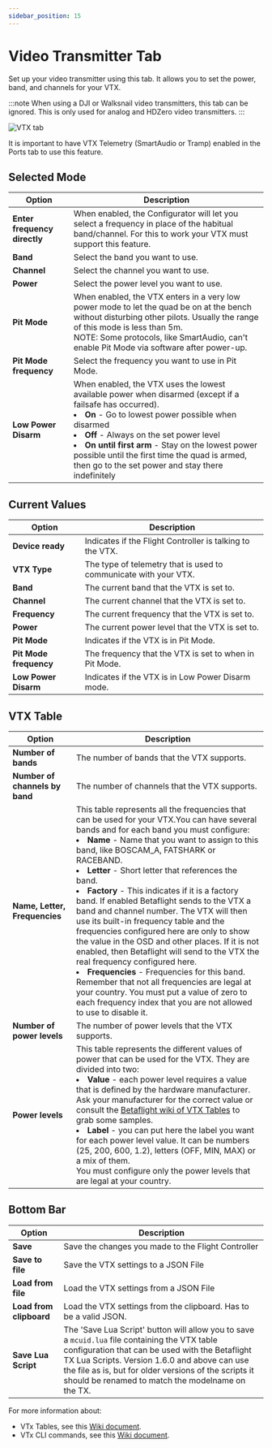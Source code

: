 ```yaml
---
sidebar_position: 15
---
```


# Video Transmitter Tab

Set up your video transmitter using this tab. It allows you to set the power, band, and channels for your VTX.

:::note
When using a DJI or Walksnail video transmitters, this tab can be ignored.
This is only used for analog and HDZero video transmitters.
:::

![VTX tab](/img/betaflight_configurator_vtx_tab.png)

It is important to have VTX Telemetry (SmartAudio or Tramp) enabled in the Ports tab to use this feature.

## Selected Mode

| **Option**                   | **Description**                                                                                                                                                                                                                                                                                                                                                                     |
| ---------------------------- | ----------------------------------------------------------------------------------------------------------------------------------------------------------------------------------------------------------------------------------------------------------------------------------------------------------------------------------------------------------------------------------- |
| **Enter frequency directly** | When enabled, the Configurator will let you select a frequency in place of the habitual band/channel. For this to work your VTX must support this feature.                                                                                                                                                                                                                    |
| **Band**                     | Select the band you want to use.                                                                                                                                                                                                                                                                                                                                                    |
| **Channel**                  | Select the channel you want to use.                                                                                                                                                                                                                                                                                                                                                 |
| **Power**                    | Select the power level you want to use.                                                                                                                                                                                                                                                                                                                                             |
| **Pit Mode**                 | When enabled, the VTX enters in a very low power mode to let the quad be on at the bench without disturbing other pilots. Usually the range of this mode is less than 5m.<br/>NOTE: Some protocols, like SmartAudio, can't enable Pit Mode via software after power-up.                                                                                                             |
| **Pit Mode frequency**       | Select the frequency you want to use in Pit Mode.                                                                                                                                                                                                                                                                                                                                   |
| **Low Power Disarm**         | When enabled, the VTX uses the lowest available power when disarmed (except if a failsafe has occurred).<li>**On** - Go to lowest power possible when disarmed</li><li>**Off** - Always on the set power level</li><li>**On until first arm** - Stay on the lowest power possible until the first time the quad is armed, then go to the set power and stay there indefinitely</li> |

## Current Values

| **Option**             | **Description**                                                  |
| ---------------------- | ---------------------------------------------------------------- |
| **Device ready**       | Indicates if the Flight Controller is talking to the VTX.        |
| **VTX Type**           | The type of telemetry that is used to communicate with your VTX. |
| **Band**               | The current band that the VTX is set to.                         |
| **Channel**            | The current channel that the VTX is set to.                      |
| **Frequency**          | The current frequency that the VTX is set to.                    |
| **Power**              | The current power level that the VTX is set to.                  |
| **Pit Mode**           | Indicates if the VTX is in Pit Mode.                             |
| **Pit Mode frequency** | The frequency that the VTX is set to when in Pit Mode.           |
| **Low Power Disarm**   | Indicates if the VTX is in Low Power Disarm mode.                |

## VTX Table

| **Option**                     | **Description**                                                                                                                                                                                                                                                                                                                                                                                                                                                                                                                                                                                                                                                                                                                                                                                                                                                                                            |
| ------------------------------ | ---------------------------------------------------------------------------------------------------------------------------------------------------------------------------------------------------------------------------------------------------------------------------------------------------------------------------------------------------------------------------------------------------------------------------------------------------------------------------------------------------------------------------------------------------------------------------------------------------------------------------------------------------------------------------------------------------------------------------------------------------------------------------------------------------------------------------------------------------------------------------------------------------------- |
| **Number of bands**            | The number of bands that the VTX supports.                                                                                                                                                                                                                                                                                                                                                                                                                                                                                                                                                                                                                                                                                                                                                                                                                                                                 |
| **Number of channels by band** | The number of channels that the VTX supports.                                                                                                                                                                                                                                                                                                                                                                                                                                                                                                                                                                                                                                                                                                                                                                                                                                                              |
| **Name, Letter, Frequencies**  | This table represents all the frequencies that can be used for your VTX.You can have several bands and for each band you must configure:<li>**Name** - Name that you want to assign to this band, like BOSCAM_A, FATSHARK or RACEBAND.</li><li>**Letter** - Short letter that references the band.</li><li>**Factory** - This indicates if it is a factory band. If enabled Betaflight sends to the VTX a band and channel number. The VTX will then use its built-in frequency table and the frequencies configured here are only to show the value in the OSD and other places. If it is not enabled, then Betaflight will send to the VTX the real frequency configured here.</li><li>**Frequencies** - Frequencies for this band.</li>Remember that not all frequencies are legal at your country. You must put a value of zero to each frequency index that you are not allowed to use to disable it. |
| **Number of power levels**     | The number of power levels that the VTX supports.                                                                                                                                                                                                                                                                                                                                                                                                                                                                                                                                                                                                                                                                                                                                                                                                                                                          |
| **Power levels**               | This table represents the different values of power that can be used for the VTX. They are divided into two:<li>**Value** - each power level requires a value that is defined by the hardware manufacturer. Ask your manufacturer for the correct value or consult the [Betaflight wiki of VTX Tables](/docs/wiki/guides/current/VTX-Tables) to grab some samples.</li><li>**Label** - you can put here the label you want for each power level value. It can be numbers (25, 200, 600, 1.2), letters (OFF, MIN, MAX) or a mix of them.</li>You must configure only the power levels that are legal at your country.                                                                                                                                                                                                                                                                                       |

## Bottom Bar

| **Option**              | **Description**                                                                                                                                                                                                                                                                                                 |
| ----------------------- | --------------------------------------------------------------------------------------------------------------------------------------------------------------------------------------------------------------------------------------------------------------------------------------------------------------- |
| **Save**                | Save the changes you made to the Flight Controller                                                                                                                                                                                                                                                              |
| **Save to file**        | Save the VTX settings to a JSON File                                                                                                                                                                                                                                                                            |
| **Load from file**      | Load the VTX settings from a JSON File                                                                                                                                                                                                                                                                          |
| **Load from clipboard** | Load the VTX settings from the clipboard. Has to be a valid JSON.                                                                                                                                                                                                                                               |
| **Save Lua Script**     | The 'Save Lua Script' button will allow you to save a `mcuid.lua` file containing the VTX table configuration that can be used with the Betaflight TX Lua Scripts. Version 1.6.0 and above can use the file as is, but for older versions of the scripts it should be renamed to match the modelname on the TX. |

For more information about:

- VTx Tables, see this [Wiki document](/docs/wiki/guides/current/VTX-Tables).
- VTx CLI commands, see this [Wiki document](/docs/wiki/guides/current/VTX-CLI-Settings).
